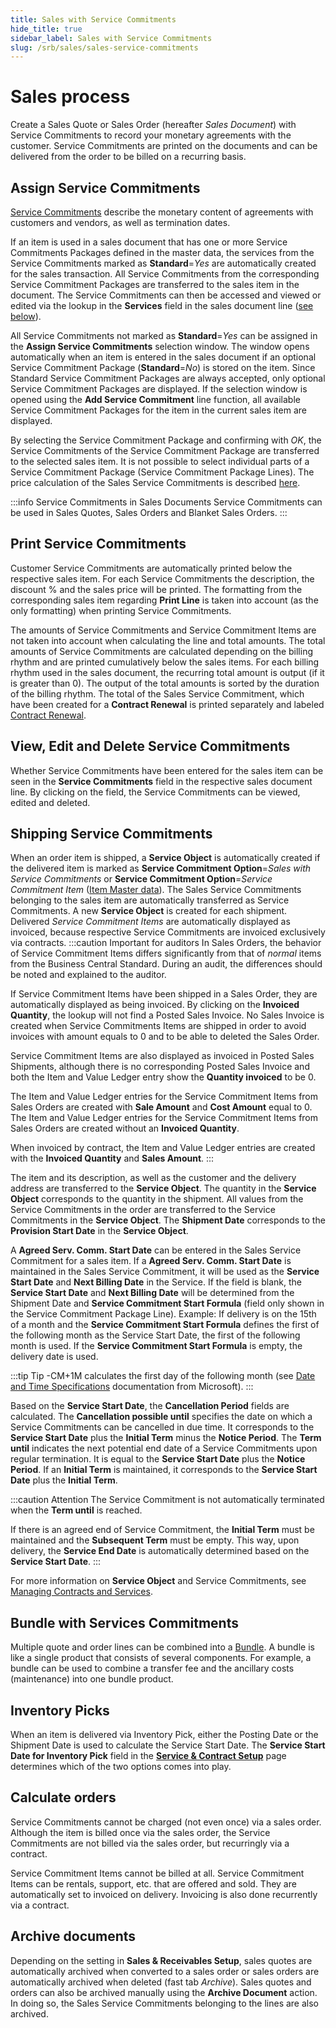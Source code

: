 ```yaml
---
title: Sales with Service Commitments
hide_title: true
sidebar_label: Sales with Service Commitments
slug: /srb/sales/sales-service-commitments
---
```


# Sales process
Create a Sales Quote or Sales Order (hereafter *Sales Document*) with Service Commitments to record your monetary agreements with the customer. Service Commitments are printed on the documents and can be delivered from the order to be billed on a recurring basis.


## Assign Service Commitments
[Service Commitments](/docs/srb/masterdata/service-commitments.md) describe the monetary content of agreements with customers and vendors, as well as termination dates.

If an item is used in a sales document that has one or more Service Commitments Packages defined in the master data, the services from the Service Commitments marked as **Standard**=*Yes* are automatically created for the sales transaction. All Service Commitments from the corresponding Service Commitment Packages are transferred to the sales item in the document. The Service Commitments can then be accessed and viewed or edited via the lookup in the **Services** field in the sales document line ([see below](#view-edit-and-delete-service-commitments)).

All Service Commitments not marked as **Standard**=*Yes* can be assigned in the **Assign Service Commitments** selection window. The window opens automatically when an item is entered in the sales document if an optional Service Commitment Package (**Standard**=*No*) is stored on the item. Since Standard Service Commitment Packages are always accepted, only optional Service Commitment Packages are displayed.
If the selection window is opened using the **Add Service Commitment** line function, all available Service Commitment Packages for the item in the current sales item are displayed.

By selecting the Service Commitment Package and confirming with *OK*, the Service Commitments of the Service Commitment Package are transferred to the selected sales item. It is not possible to select individual parts of a Service Commitment Package (Service Commitment Package Lines). The price calculation of the Sales Service Commitments is described [here](/docs/srb/sales/price-calculation.md).

:::info Service Commitments in Sales Documents
Service Commitments can be used in Sales Quotes, Sales Orders and Blanket Sales Orders.
:::


## Print Service Commitments
Customer Service Commitments are automatically printed below the respective sales item. For each Service Commitments the description, the discount % and the sales price will be printed. The formatting from the corresponding sales item regarding **Print Line** is taken into account (as the only formatting) when printing Service Commitments.

The amounts of Service Commitments and Service Commitment Items are not taken into account when calculating the line and total amounts. The total amounts of Service Commitments are calculated depending on the billing rhythm and are printed cumulatively below the sales items. For each billing rhythm used in the sales document, the recurring total amount is output (if it is greater than 0). The output of the total amounts is sorted by the duration of the billing rhythm. The total of the Sales Service Commitment, which have been created for a **Contract Renewal** is printed separately and labeled [Contract Renewal](/docs/srb/working-with-contracts/contract-renewal.md).


## View, Edit and Delete Service Commitments
Whether Service Commitments have been entered for the sales item can be seen in the **Service Commitments** field in the respective sales document line. By clicking on the field, the Service Commitments can be viewed, edited and deleted.


## Shipping Service Commitments
When an order item is shipped, a **Service Object** is automatically created if the delivered item is marked as **Service Commitment Option**=*Sales with Service Commitments* or **Service Commitment Option**=*Service Commitment Item* ([Item Master data](/docs/srb/masterdata/items.md)). The Sales Service Commitments belonging to the sales item are automatically transferred as Service Commitments. A new **Service Object** is created for each shipment. Delivered *Service Commitment Items* are automatically displayed as invoiced, because respective Service Commitments are invoiced exclusively via contracts.
:::caution Important for auditors
In Sales Orders, the behavior of Service Commitment Items differs significantly from that of *normal* items from the Business Central Standard. During an audit, the differences should be noted and explained to the auditor.

If Service Commitment Items have been shipped in a Sales Order, they are automatically displayed as being invoiced. By clicking on the **Invoiced Quantity**, the lookup will not find a Posted Sales Invoice. No Sales Invoice is created when Service Commitments Items are shipped in order to avoid invoices with amount equals to 0 and to be able to deleted the Sales Order. 

Service Commitment Items are also displayed as invoiced in Posted Sales Shipments, although there is no corresponding Posted Sales Invoice and both the Item and Value Ledger entry show the **Quantity invoiced** to be 0.

The Item and Value Ledger entries for the Service Commitment Items from Sales Orders are created with **Sale Amount** and **Cost Amount** equal to 0. The Item and Value Ledger entries for the Service Commitment Items from Sales Orders are created without an **Invoiced Quantity**.

When invoiced by contract, the Item and Value Ledger entries are created with the **Invoiced Quantity** and **Sales Amount**.
:::

The item and its description, as well as the customer and the delivery address are transferred to the **Service Object**. The quantity in the **Service Object** corresponds to the quantity in the shipment. All values from the Service Commitments in the order are transferred to the Service Commitments in the **Service Object**.
The **Shipment Date** corresponds to the **Provision Start Date** in the **Service Object**.

A **Agreed Serv. Comm. Start Date** can be entered in the Sales Service Commitment for a sales item. If a **Agreed Serv. Comm. Start Date** is maintained in the Sales Service Commitment, it will be used as the **Service Start Date** and **Next Billing Date** in the Service.
If the field is blank, the **Service Start Date** and **Next Billing Date** will be determined from the Shipment Date and **Service Commitment Start Formula** (field only shown in the Service Commitment Package Line).
Example: If delivery is on the 15th of a month and the **Service Commitment Start Formula** defines the first of the following month as the Service Start Date, the first of the following month is used. If the **Service Commitment Start Formula** is empty, the delivery date is used.

:::tip Tip
-CM+1M calculates the first day of the following month (see <a href="https://learn.microsoft.com/en-us/dynamics365/business-central/ui-enter-date-ranges" title="Date and Time Specifications">Date and Time Specifications</a> documentation from Microsoft).
:::

Based on the **Service Start Date**, the **Cancellation Period** fields are calculated. The **Cancellation possible until** specifies the date on which a Service Commitments can be cancelled in due time. It corresponds to the **Service Start Date** plus the **Initial Term** minus the **Notice Period**. The **Term until** indicates the next potential end date of a Service Commitments upon regular termination. It is equal to the **Service Start Date** plus the **Notice Period**. If an **Initial Term** is maintained, it corresponds to the **Service Start Date** plus the **Initial Term**.

:::caution Attention
The Service Commitment is not automatically terminated when the **Term until** is reached.

If there is an agreed end of Service Commitment, the **Initial Term** must be maintained and the **Subsequent Term** must be empty. This way, upon delivery, the **Service End Date** is automatically determined based on the **Service Start Date**.
:::

For more information on **Service Object** and Service Commitments, see [Managing Contracts and Services](/docs/srb/working-with-contracts/contracts-services-mgmt.md).


## Bundle with Services Commitments
Multiple quote and order lines can be combined into a [Bundle](/docs/ebs/bundles.md). A bundle is like a single product that consists of several components. For example, a bundle can be used to combine a transfer fee and the ancillary costs (maintenance) into one bundle product.


## Inventory Picks
When an item is delivered via Inventory Pick, either the Posting Date or the Shipment Date is used to calculate the Service Start Date. The **Service Start Date for Inventory Pick** field in the **[Service & Contract Setup](/docs/srb/setup/general.md#inventory-picks)** page determines which of the two options comes into play.


## Calculate orders
Service Commitments cannot be charged (not even once) via a sales order. Although the item is billed once via the sales order, the Service Commitments are not billed via the sales order, but recurringly via a contract.

Service Commitment Items cannot be billed at all. Service Commitment Items can be rentals, support, etc. that are offered and sold. They are automatically set to invoiced on delivery. Invoicing is also done recurrently via a contract.


## Archive documents
Depending on the setting in **Sales & Receivables Setup**, sales quotes are automatically archived when converted to a sales order or sales orders are automatically archived when deleted (fast tab *Archive*). Sales quotes and orders can also be archived manually using the **Archive Document** action. In doing so, the Sales Service Commitments belonging to the lines are also archived.